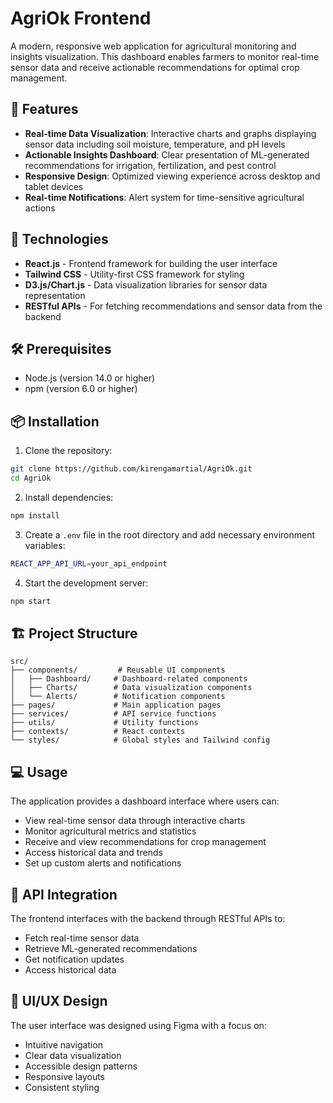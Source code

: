 # AgriOk Frontend

A modern, responsive web application for agricultural monitoring and insights visualization. This dashboard enables farmers to monitor real-time sensor data and receive actionable recommendations for optimal crop management.

## 🌟 Features

- **Real-time Data Visualization**: Interactive charts and graphs displaying sensor data including soil moisture, temperature, and pH levels
- **Actionable Insights Dashboard**: Clear presentation of ML-generated recommendations for irrigation, fertilization, and pest control
- **Responsive Design**: Optimized viewing experience across desktop and tablet devices
- **Real-time Notifications**: Alert system for time-sensitive agricultural actions

## 🚀 Technologies

- **React.js** - Frontend framework for building the user interface
- **Tailwind CSS** - Utility-first CSS framework for styling
- **D3.js/Chart.js** - Data visualization libraries for sensor data representation
- **RESTful APIs** - For fetching recommendations and sensor data from the backend

## 🛠️ Prerequisites

- Node.js (version 14.0 or higher)
- npm (version 6.0 or higher)

## 📦 Installation

1. Clone the repository:
```bash
git clone https://github.com/kirengamartial/AgriOk.git
cd AgriOk
```

2. Install dependencies:
```bash
npm install
```

3. Create a `.env` file in the root directory and add necessary environment variables:
```bash
REACT_APP_API_URL=your_api_endpoint
```

4. Start the development server:
```bash
npm start
```

## 🏗️ Project Structure

```
src/
├── components/         # Reusable UI components
│   ├── Dashboard/     # Dashboard-related components
│   ├── Charts/        # Data visualization components
│   └── Alerts/        # Notification components
├── pages/             # Main application pages
├── services/          # API service functions
├── utils/             # Utility functions
├── contexts/          # React contexts
└── styles/            # Global styles and Tailwind config
```

## 💻 Usage

The application provides a dashboard interface where users can:
- View real-time sensor data through interactive charts
- Monitor agricultural metrics and statistics
- Receive and view recommendations for crop management
- Access historical data and trends
- Set up custom alerts and notifications

## 🔗 API Integration

The frontend interfaces with the backend through RESTful APIs to:
- Fetch real-time sensor data
- Retrieve ML-generated recommendations
- Get notification updates
- Access historical data

## 🎨 UI/UX Design

The user interface was designed using Figma with a focus on:
- Intuitive navigation
- Clear data visualization
- Accessible design patterns
- Responsive layouts
- Consistent styling
